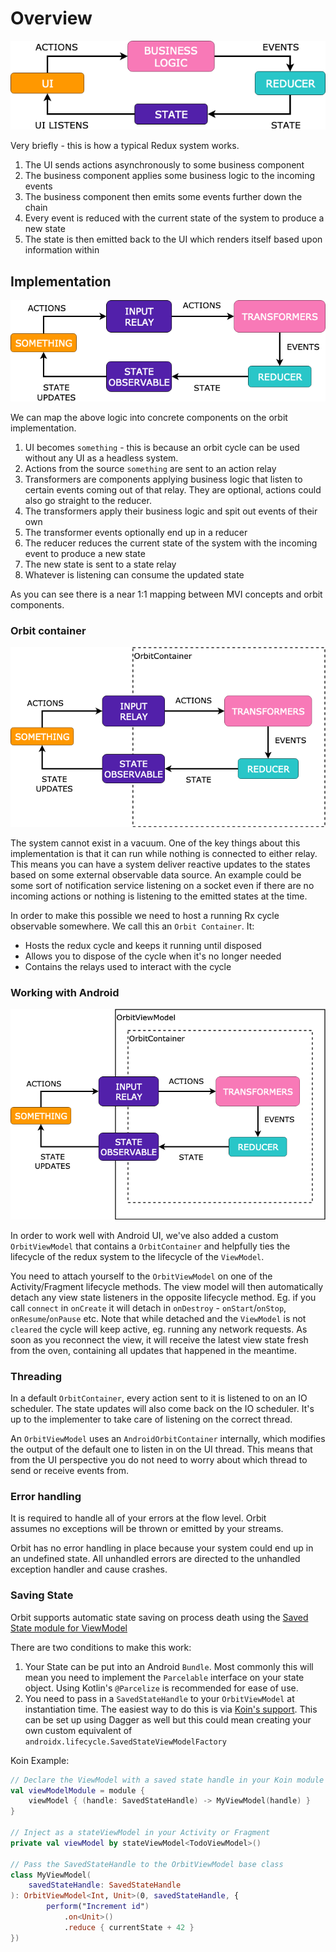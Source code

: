# Overview

![Orbit overview 1](orbit-overview-1.png)

Very briefly - this is how a typical Redux system works.

1. The UI sends actions asynchronously to some business component
1. The business component applies some business logic to the incoming events
1. The business component then emits some events further down the chain
1. Every event is reduced with the current state of the system to produce a new
   state
1. The state is then emitted back to the UI which renders itself based upon
   information within

## Implementation

![Orbit overview 2](orbit-overview-2.png)

We can map the above logic into concrete components on the orbit
implementation.

1. UI becomes `something` - this is because an orbit cycle can be used without
  any UI as a headless system.
1. Actions from the source `something` are sent to an action relay
1. Transformers are components applying business logic that listen to certain
   events coming out of that relay. They are optional, actions could also go
   straight to the reducer.
1. The transformers apply their business logic and spit out events of their own
1. The transformer events optionally end up in a reducer
1. The reducer reduces the current state of the system with the incoming event
   to produce a new state
1. The new state is sent to a state relay
1. Whatever is listening can consume the updated state

As you can see there is a near 1:1 mapping between MVI concepts and orbit
components.

### Orbit container

![Orbit overview 3](orbit-overview-3.png)

The system cannot exist in a vacuum. One of the key things about this
implementation is that it can run while nothing is connected to either relay.
This means you can have a system deliver reactive updates to the states based on
some external observable data source. An example could be some sort of
notification service listening on a socket even if there are no incoming actions
or nothing is listening to the emitted states at the time.

In order to make this possible we need to host a running Rx cycle observable
somewhere. We call this an `Orbit Container`. It:

- Hosts the redux cycle and keeps it running until disposed
- Allows you to dispose of the cycle when it's no longer needed
- Contains the relays used to interact with the cycle

### Working with Android

![Orbit overview 4](orbit-overview-4.png)

In order to work well with Android UI, we've also added a custom `OrbitViewModel`
that contains a `OrbitContainer` and helpfully ties the lifecycle of the redux
system to the lifecycle of the `ViewModel`.

You need to attach yourself to the `OrbitViewModel` on one of the
Activity/Fragment lifecycle methods. The view model will then automatically
detach any view state listeners in the opposite lifecycle method. Eg. if you
call `connect` in `onCreate` it will detach in `onDestroy` - `onStart`/`onStop`,
`onResume`/`onPause` etc. Note that while detached and the `ViewModel` is not
`cleared` the cycle will keep active, eg. running any network requests. As soon
as you reconnect the view, it will receive the latest view state fresh from
the oven, containing all updates that happened in the meantime.

### Threading

In a default `OrbitContainer`, every action sent to it is listened to on an IO
scheduler. The state updates will also come back on the IO scheduler. It's up
to the implementer to take care of listening on the correct thread.

An `OrbitViewModel` uses an `AndroidOrbitContainer` internally, which modifies
the output of the default one to listen in on the UI thread. This means that
from the UI perspective you do not need to worry about which thread to send or
receive events from.

### Error handling

It is required to handle all of your errors at the flow level. Orbit  
assumes no exceptions will be thrown or emitted by your streams.

Orbit has no error handling in place because your system could end up in
an undefined state. All unhandled errors are directed to the unhandled
exception handler and cause crashes.

### Saving State

Orbit supports automatic state saving on process death using the
[Saved State module for ViewModel](https://developer.android.com/topic/libraries/architecture/viewmodel-savedstate)

There are two conditions to make this work:

1. Your State can be put into an Android `Bundle`. Most commonly this will mean
   you need to implement the `Parcelable` interface on your state object.
   Using Kotlin's `@Parcelize`  is recommended for ease of use.
1. You need to pass in a `SavedStateHandle` to your `OrbitViewModel` at
   instantiation time. The easiest way to do this is via
   [Koin's support](https://doc.insert-koin.io/#/koin-android/viewmodel?id=viewmodel-and-state-bundle).
   This can be set up using Dagger as well but this could mean creating your own
   custom equivalent of `androidx.lifecycle.SavedStateViewModelFactory`
  
Koin Example:

``` kotlin
// Declare the ViewModel with a saved state handle in your Koin module
val viewModelModule = module {
    viewModel { (handle: SavedStateHandle) -> MyViewModel(handle) }
}

// Inject as a stateViewModel in your Activity or Fragment 
private val viewModel by stateViewModel<TodoViewModel>()

// Pass the SavedStateHandle to the OrbitViewModel base class
class MyViewModel(
    savedStateHandle: SavedStateHandle
): OrbitViewModel<Int, Unit>(0, savedStateHandle, {
        perform("Increment id")
            .on<Unit>()
            .reduce { currentState + 42 }
})
```
